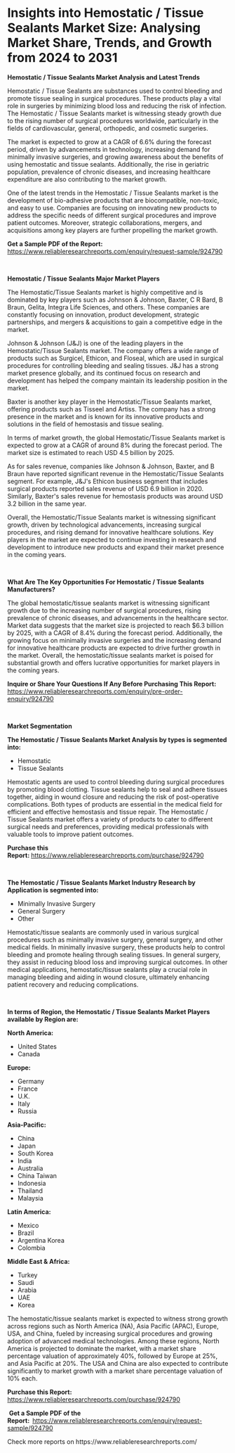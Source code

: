 <p><h1>Insights into Hemostatic / Tissue Sealants Market Size: Analysing Market Share, Trends, and Growth from 2024 to 2031</h1></p><p><strong>Hemostatic / Tissue Sealants Market Analysis and Latest Trends</strong></p>
<p><p>Hemostatic / Tissue Sealants are substances used to control bleeding and promote tissue sealing in surgical procedures. These products play a vital role in surgeries by minimizing blood loss and reducing the risk of infection. The Hemostatic / Tissue Sealants market is witnessing steady growth due to the rising number of surgical procedures worldwide, particularly in the fields of cardiovascular, general, orthopedic, and cosmetic surgeries.</p><p>The market is expected to grow at a CAGR of 6.6% during the forecast period, driven by advancements in technology, increasing demand for minimally invasive surgeries, and growing awareness about the benefits of using hemostatic and tissue sealants. Additionally, the rise in geriatric population, prevalence of chronic diseases, and increasing healthcare expenditure are also contributing to the market growth.</p><p>One of the latest trends in the Hemostatic / Tissue Sealants market is the development of bio-adhesive products that are biocompatible, non-toxic, and easy to use. Companies are focusing on innovating new products to address the specific needs of different surgical procedures and improve patient outcomes. Moreover, strategic collaborations, mergers, and acquisitions among key players are further propelling the market growth.</p></p>
<p><strong>Get a Sample PDF of the Report:&nbsp;</strong> <a href="https://www.reliableresearchreports.com/enquiry/request-sample/924790">https://www.reliableresearchreports.com/enquiry/request-sample/924790</a></p>
<p>&nbsp;</p>
<p><strong>Hemostatic / Tissue Sealants Major Market Players</strong></p>
<p><p>The Hemostatic/Tissue Sealants market is highly competitive and is dominated by key players such as Johnson & Johnson, Baxter, C R Bard, B Braun, Gelita, Integra Life Sciences, and others. These companies are constantly focusing on innovation, product development, strategic partnerships, and mergers & acquisitions to gain a competitive edge in the market.</p><p>Johnson & Johnson (J&J) is one of the leading players in the Hemostatic/Tissue Sealants market. The company offers a wide range of products such as Surgicel, Ethicon, and Floseal, which are used in surgical procedures for controlling bleeding and sealing tissues. J&J has a strong market presence globally, and its continued focus on research and development has helped the company maintain its leadership position in the market.</p><p>Baxter is another key player in the Hemostatic/Tissue Sealants market, offering products such as Tisseel and Artiss. The company has a strong presence in the market and is known for its innovative products and solutions in the field of hemostasis and tissue sealing.</p><p>In terms of market growth, the global Hemostatic/Tissue Sealants market is expected to grow at a CAGR of around 8% during the forecast period. The market size is estimated to reach USD 4.5 billion by 2025.</p><p>As for sales revenue, companies like Johnson & Johnson, Baxter, and B Braun have reported significant revenue in the Hemostatic/Tissue Sealants segment. For example, J&J's Ethicon business segment that includes surgical products reported sales revenue of USD 6.9 billion in 2020. Similarly, Baxter's sales revenue for hemostasis products was around USD 3.2 billion in the same year.</p><p>Overall, the Hemostatic/Tissue Sealants market is witnessing significant growth, driven by technological advancements, increasing surgical procedures, and rising demand for innovative healthcare solutions. Key players in the market are expected to continue investing in research and development to introduce new products and expand their market presence in the coming years.</p></p>
<p>&nbsp;</p>
<p><strong>What Are The Key Opportunities For Hemostatic / Tissue Sealants Manufacturers?</strong></p>
<p><p>The global hemostatic/tissue sealants market is witnessing significant growth due to the increasing number of surgical procedures, rising prevalence of chronic diseases, and advancements in the healthcare sector. Market data suggests that the market size is projected to reach $6.3 billion by 2025, with a CAGR of 8.4% during the forecast period. Additionally, the growing focus on minimally invasive surgeries and the increasing demand for innovative healthcare products are expected to drive further growth in the market. Overall, the hemostatic/tissue sealants market is poised for substantial growth and offers lucrative opportunities for market players in the coming years.</p></p>
<p><strong>Inquire or Share Your Questions If Any Before Purchasing This Report:</strong> <a href="https://www.reliableresearchreports.com/enquiry/pre-order-enquiry/924790">https://www.reliableresearchreports.com/enquiry/pre-order-enquiry/924790</a></p>
<p>&nbsp;</p>
<p><strong>Market Segmentation</strong></p>
<p><strong>The Hemostatic / Tissue Sealants Market Analysis by types is segmented into:</strong></p>
<p><ul><li>Hemostatic</li><li>Tissue Sealants</li></ul></p>
<p><p>Hemostatic agents are used to control bleeding during surgical procedures by promoting blood clotting. Tissue sealants help to seal and adhere tissues together, aiding in wound closure and reducing the risk of post-operative complications. Both types of products are essential in the medical field for efficient and effective hemostasis and tissue repair. The Hemostatic / Tissue Sealants market offers a variety of products to cater to different surgical needs and preferences, providing medical professionals with valuable tools to improve patient outcomes.</p></p>
<p><strong>Purchase this Report:&nbsp;</strong><a href="https://www.reliableresearchreports.com/purchase/924790">https://www.reliableresearchreports.com/purchase/924790</a></p>
<p>&nbsp;</p>
<p><strong>The Hemostatic / Tissue Sealants Market Industry Research by Application is segmented into:</strong></p>
<p><ul><li>Minimally Invasive Surgery</li><li>General Surgery</li><li>Other</li></ul></p>
<p><p>Hemostatic/tissue sealants are commonly used in various surgical procedures such as minimally invasive surgery, general surgery, and other medical fields. In minimally invasive surgery, these products help to control bleeding and promote healing through sealing tissues. In general surgery, they assist in reducing blood loss and improving surgical outcomes. In other medical applications, hemostatic/tissue sealants play a crucial role in managing bleeding and aiding in wound closure, ultimately enhancing patient recovery and reducing complications.</p></p>
<p>&nbsp;</p>
<p><strong>In terms of Region, the Hemostatic / Tissue Sealants Market Players available by Region are:</strong></p>
<p>
    <p> <strong> North America: </strong>
        <ul>
            <li>United States</li>
            <li>Canada</li>
        </ul>
        </p> 
    <p> <strong> Europe: </strong>
        <ul>
            <li>Germany</li>
            <li>France</li>
            <li>U.K.</li>
            <li>Italy</li>
            <li>Russia</li>
        </ul>
        </p> 
    <p> <strong> Asia-Pacific: </strong>
        <ul>
            <li>China</li>
            <li>Japan</li>
            <li>South Korea</li>
            <li>India</li>
            <li>Australia</li>
            <li>China Taiwan</li>
            <li>Indonesia</li>
            <li>Thailand</li>
            <li>Malaysia</li>
        </ul>
        </p> 
    <p> <strong> Latin America: </strong>
        <ul>
            <li>Mexico</li>
            <li>Brazil</li>
            <li>Argentina Korea</li>
            <li>Colombia</li>
        </ul>
        </p> 
    <p> <strong> Middle East & Africa: </strong>
        <ul>
            <li>Turkey</li>
            <li>Saudi</li>
            <li>Arabia</li>
            <li>UAE</li>
            <li>Korea</li>
        </ul>
    </p>
    </p>
<p><p>The hemostatic/tissue sealants market is expected to witness strong growth across regions such as North America (NA), Asia Pacific (APAC), Europe, USA, and China, fueled by increasing surgical procedures and growing adoption of advanced medical technologies. Among these regions, North America is projected to dominate the market, with a market share percentage valuation of approximately 40%, followed by Europe at 25%, and Asia Pacific at 20%. The USA and China are also expected to contribute significantly to market growth with a market share percentage valuation of 10% each.</p></p>
<p><strong>Purchase this Report: </strong><a href="https://www.reliableresearchreports.com/purchase/924790">https://www.reliableresearchreports.com/purchase/924790</a></p>
<p>&nbsp;<strong>Get a Sample PDF of the Report:&nbsp;&nbsp;</strong><a href="https://www.reliableresearchreports.com/enquiry/request-sample/924790">https://www.reliableresearchreports.com/enquiry/request-sample/924790</a></p>
<p><strong></strong></p>
<p>Check more reports on https://www.reliableresearchreports.com/</p>